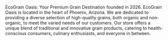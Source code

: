 
EcoGrain Oasis: Your Premium Grain Destination founded in 2026. EcoGrain Oasis is located in the heart of Phoenix, Arizona. We are dedicated to providing a diverse selection of high-quality grains, both organic and non-organic, to meet the varied needs of our customers. Our store offers a unique blend of traditional and innovative grain products, catering to health-conscious consumers, culinary enthusiasts, and everyone in between.
